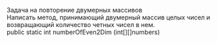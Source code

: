 Задача на повторение двумерных массивов  
Написать метод, принимающий двумерный массив целых чисел и возвращающий количество четных
чисел в нем.  
public static int numberOfEven2Dim (int[][]numbers)

